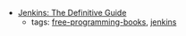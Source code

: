* [Jenkins: The Definitive Guide](http://www.bogotobogo.com/DevOps/Jenkins/images/Intro_install/jenkins-the-definitive-guide.pdf)
    * tags: [free-programming-books](../tags/free-programming-books.md), [jenkins](../tags/jenkins.md)
